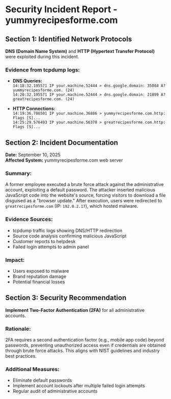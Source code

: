 # Security Incident Report - yummyrecipesforme.com

## Section 1: Identified Network Protocols
**DNS (Domain Name System)** and **HTTP (Hypertext Transfer Protocol)** were exploited during this incident.

### Evidence from tcpdump logs:
- **DNS Queries:**  
  `14:18:32.195571 IP your.machine.52444 > dns.google.domain: 35084 A? yummyrecipesforme.com. (24)`  
  `14:20:32.195571 IP your.machine.52444 > dns.google.domain: 21899 A? greatrecipesforme.com. (24)`

- **HTTP Connections:**  
  `14:19:36.786501 IP your.machine.36886 > yummyrecipesforme.com.http: Flags [S]...`  
  `14:25:29.576493 IP your.machine.56378 > greatrecipesforme.com.http: Flags [S]...`

## Section 2: Incident Documentation
**Date:** September 10, 2025  
**Affected System:** yummyrecipesforme.com web server

### Summary:
A former employee executed a brute force attack against the administrative account, exploiting a default password. The attacker inserted malicious JavaScript code into the website's source, forcing visitors to download a file disguised as a "browser update." After execution, users were redirected to `greatrecipesforme.com` (IP: `192.0.2.17`), which hosted malware.

### Evidence Sources:
- tcpdump traffic logs showing DNS/HTTP redirection
- Source code analysis confirming malicious JavaScript
- Customer reports to helpdesk
- Failed login attempts to admin panel

### Impact:
- Users exposed to malware
- Brand reputation damage
- Potential financial losses

## Section 3: Security Recommendation
**Implement Two-Factor Authentication (2FA)** for all administrative accounts.

### Rationale:
2FA requires a second authentication factor (e.g., mobile app code) beyond passwords, preventing unauthorized access even if credentials are obtained through brute force attacks. This aligns with NIST guidelines and industry best practices.

### Additional Measures:
- Eliminate default passwords
- Implement account lockouts after multiple failed login attempts
- Regular audit of administrative accounts

